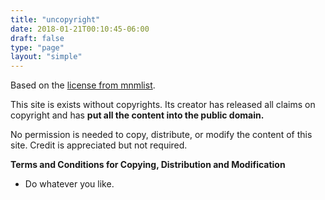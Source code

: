 ```yaml
---
title: "uncopyright"
date: 2018-01-21T00:10:45-06:00
draft: false
type: "page"
layout: "simple"
---
```


Based on the [license from mnmlist](http://mnmlist.com/uncopyright/).

This site is exists without copyrights. Its creator has released all claims on copyright and has **put all the content into the public domain.**

No permission is needed to copy, distribute, or modify the content of this site. Credit is appreciated but not required.

**Terms and Conditions for Copying, Distribution and Modification**

- Do whatever you like.